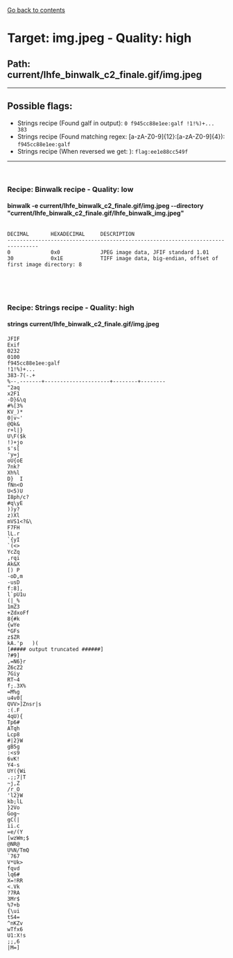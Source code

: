 [Go back to contents](../../contents.md)  
# Target: img.jpeg  -  Quality: high  
## Path: current/lhfe_binwalk_c2_finale.gif/img.jpeg  
---  
## Possible flags:  
 - Strings recipe (Found galf in output): ``0
f945cc88e1ee:galf
!1!%)+...
383``  
 - Strings recipe (Found matching regex: [a-zA-Z0-9]{12}:[a-zA-Z0-9]{4}): ``f945cc88e1ee:galf``  
 - Strings recipe (When reversed we get: ): ``flag:ee1e88cc549f``  
  
---  
&nbsp;  
### Recipe: Binwalk recipe - Quality: low  
#### binwalk -e current/lhfe_binwalk_c2_finale.gif/img.jpeg --directory "current/lhfe_binwalk_c2_finale.gif/lhfe_binwalk_img.jpeg"  
```  
  
DECIMAL       HEXADECIMAL     DESCRIPTION  
--------------------------------------------------------------------------------  
0             0x0             JPEG image data, JFIF standard 1.01  
30            0x1E            TIFF image data, big-endian, offset of first image directory: 8  
  
  
```  
&nbsp;  
  
### Recipe: Strings recipe - Quality: high  
#### strings current/lhfe_binwalk_c2_finale.gif/img.jpeg  
```  
JFIF  
Exif  
0232  
0100  
f945cc88e1ee:galf  
!1!%)+...  
383-7(-.+  
%--.-------+---------------------+--------+--------  
"2aq  
x2F1  
-D}&\q  
#%[3%  
KV_)*  
0|v~'  
@Qk&  
r+l|}  
U\F($k  
!)+jo  
s's[  
'y=j  
oU{oE  
7nk?  
Xh%l  
D}	I  
fNn<O  
U<5)U  
I8ph/c?  
#q\yE  
))y?  
z)Xl  
mVS1<?&\  
F7FH  
lL.r  
`{yI  
`(<>  
YcZq  
,rqi  
Ak&X  
[) P  
-oD,m  
-usD  
f:8],  
l`pU1u  
(|_%  
1mZ3  
+ZdxoFf  
8{#k  
{wYe  
*GFs  
z$ZR  
kA.'p	)(  
[##### output truncated ######]  
?#9]  
,=N6}r  
Z6cZ2  
7Giy  
RT~4  
f;.3X%  
=M%g  
u4v0[  
QVV>]Znsr|s  
:(.F  
4qU){  
Tp6#  
ATqh  
Lcp8  
#|2}W  
gB5g  
:<s9  
6vK!  
Y4-s  
UY({Wi  
.;;7|T  
~j,Z  
/r_O  
'l2}W  
kb;lL  
}2Vo  
Gog~  
gC(|  
ii.c  
=e/(Y  
[wzWm;$  
@NR@  
U%N/TmQ  
`767  
V*Uk>  
fqvd  
lq6#  
X=!RR  
<.Vk  
?7RA  
3Mr$  
%7+b  
{\ui  
tS4=  
^nKZv  
wTfx6  
U1:X!s  
;;,6  
|M=]  
  
```  
&nbsp;  
